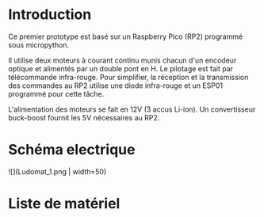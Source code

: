 # Introduction

Ce premier prototype est basé sur un Raspberry Pico (RP2) programmé sous micropython.

Il utilise deux moteurs à courant continu munis chacun d'un encodeur optique et alimentés par un double pont en H. Le pilotage est fait par télécommande infra-rouge. Pour simplifier, la réception et la transmission des commandes au RP2 utilise une diode infra-rouge et un ESP01 programmé pour cette tâche.

L'alimentation des moteurs se fait en 12V (3 accus Li-ion). Un convertisseur buck-boost fournit les 5V nécessaires au RP2.

# Schéma electrique
![](Ludomat_1.png | width=50)

# Liste de matériel
